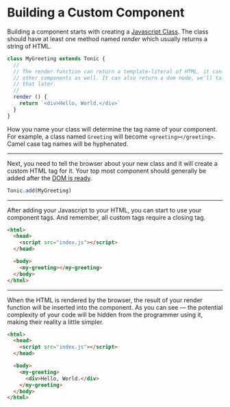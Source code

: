 # Building a Custom Component

Building a component starts with creating a [Javascript Class][0]. The class
should have at least one method named *render* which usually returns a string
of HTML.

```js
class MyGreeting extends Tonic {
  //
  // The render function can return a template-literal of HTML, it can include
  // other components as well. It can also return a dom node, we'll talk about
  // that later.
  //
  render () {
    return `<div>Hello, World.</div>`
  }
}
```

How you name your class will determine the tag name of your component. For
example, a class named `Greeting` will become `<greeting></greeting>`. Camel
case tag names will be hyphenated.

---

Next, you need to tell the browser about your new class and it will create a
custom HTML tag for it. Your top most component should generally be added after
the [DOM is ready][2].

```js
Tonic.add(MyGreeting)
```

---

After adding your Javascript to your HTML, you can start to use your component
tags. And remember, all custom tags require a closing tag.

```html
<html>
  <head>
    <script src="index.js"></script>
  </head>

  <body>
    <my-greeting></my-greeting>
  </body>
</html>
```

---

When the HTML is rendered by the browser, the result of your render function
will be inserted into the component. As you can see — the potential complexity
of your code will be hidden from the programmer using it, making their reality a
little simpler.

```html
<html>
  <head>
    <script src="index.js"></script>
  </head>

  <body>
    <my-greeting>
      <div>Hello, World.</div>
    </my-greeting>
  </body>
</html>
```


[0]:https://developer.mozilla.org/en-US/docs/Web/JavaScript/Reference/Classes
[1]:https://developer.mozilla.org/en-US/docs/Web/JavaScript/Reference/Template_literals
[2]:https://caniuse.com/#search=domcontentloaded
